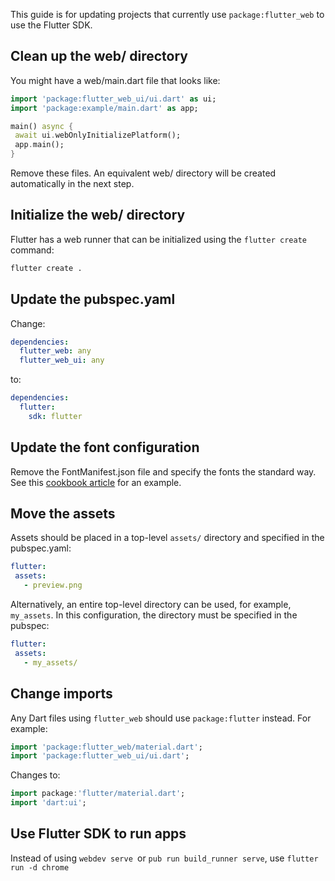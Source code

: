 This guide is for updating projects that currently use `package:flutter_web` to use the Flutter SDK.

## Clean up the web/ directory

You might have a web/main.dart file that looks like:

```dart
import 'package:flutter_web_ui/ui.dart' as ui;
import 'package:example/main.dart' as app;

main() async {
 await ui.webOnlyInitializePlatform();
 app.main();
}
```

Remove these files. An equivalent web/ directory will be created automatically in the next step.

## Initialize the web/ directory

Flutter has a web runner that can be initialized using the `flutter create` command:

```bash
flutter create .
```

## Update the pubspec.yaml

Change:

```yaml
dependencies:
  flutter_web: any
  flutter_web_ui: any

```

to:

```yaml
dependencies:
  flutter:
    sdk: flutter
```

## Update the font configuration

Remove the FontManifest.json file and specify the fonts the standard way. See this [cookbook article](https://flutter.dev/docs/cookbook/design/fonts) for an example.

## Move the assets

Assets should be placed in a top-level `assets/` directory and specified in the pubspec.yaml:

```yaml
flutter:
 assets:
   - preview.png
```

Alternatively, an entire top-level directory can be used, for example, `my_assets`. In this configuration, the directory must be specified in the pubspec:

```yaml
flutter:
 assets:
   - my_assets/
```

## Change imports

Any Dart files using `flutter_web` should use `package:flutter` instead. For example:

```dart
import 'package:flutter_web/material.dart';
import 'package:flutter_web_ui/ui.dart';
```

Changes to:

```dart
import package:'flutter/material.dart';
import 'dart:ui';
```

## Use Flutter SDK to run apps

Instead of using `webdev serve `or  `pub run build_runner serve`, use `flutter run -d chrome`


